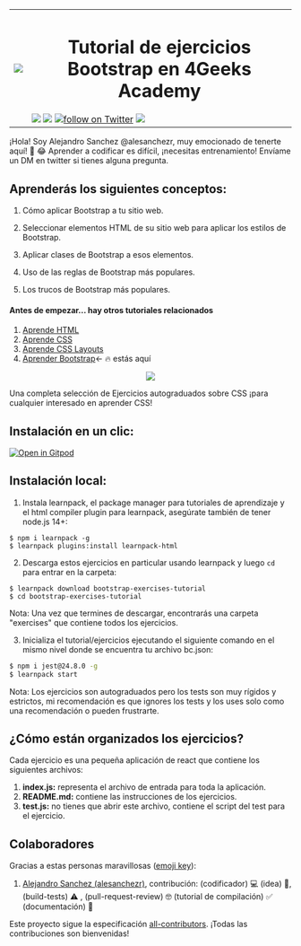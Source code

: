 <!-- hide -->
<table>
  <tr>
    <td><img src="https://assets.breatheco.de/apis/img/images.php?blob&random&cat=icon&tags=4geeks,32"></td>
    <td>
      <h1 align="center"> Tutorial de ejercicios Bootstrap en 4Geeks Academy</h1>
      <img src="https://img.shields.io/github/last-commit/4geeksacademy/bootstrap-exercises" />
      <a href="https://breatheco.de"><img src="https://img.shields.io/badge/certified-BreatheCode-blue" /></a>
      <a href="https://twitter.com/alesanchezr"><img src="https://img.shields.io/twitter/follow/alesanchezr?style=social&logo=twitter" alt="follow on Twitter"></a>
      <a href="https://gitpod.io#https://github.com/4GeeksAcademy/bootstrap-exercises.git"><img src="https://img.shields.io/badge/Gitpod-ready--to--code-blue?logo=gitpod" /></a>
    </td>
  </tr>
</table>

¡Hola! Soy Alejandro Sanchez @alesanchezr, muy emocionado de tenerte aquí! 🎉 😂 Aprender a codificar es difícil, ¡necesitas entrenamiento! Envíame un DM en twitter si tienes alguna pregunta. 

<!-- endhide -->

## Aprenderás los siguientes conceptos:

1. Cómo aplicar Bootstrap a tu sitio web.

2. Seleccionar elementos HTML de su sitio web para aplicar los estilos de Bootstrap.

3. Aplicar clases de Bootstrap a esos elementos.

4. Uso de las reglas de Bootstrap más populares.

5. Los trucos de Bootstrap más populares.
<!-- hide -->
#### Antes de empezar... hay otros tutoriales relacionados

<ol>
  <li><a href="https://github.com/4GeeksAcademy/html-tutorial-exercises-course">Aprende HTML</a></li>
  <li><a href="https://github.com/4GeeksAcademy/css-tutorial-exercises-course">Aprende CSS</a></li>
  <li><a href="https://github.com/4GeeksAcademy/css-layouts-tutorial-exercises">Aprende CSS Layouts</a></li>
  <li><a href="https://github.com/4GeeksAcademy/bootstrap-exercises-tutorial">Aprender Bootstrap</a>← 🔥 estás aquí</li>
</ol>
<p align="center">
  <img src="https://raw.githubusercontent.com/4GeeksAcademy/react-exercises/master/preview.gif">
</p>

Una completa selección de Ejercicios autograduados sobre CSS ¡para cualquier interesado en aprender CSS!
<!-- endhide -->
## Instalación en un clic:

[![Open in Gitpod](https://gitpod.io/button/open-in-gitpod.svg)](https://gitpod.io#https://github.com/4GeeksAcademy/bootstrap-exercises-tutorial.git)

## Instalación local:

1. Instala learnpack, el package manager para tutoriales de aprendizaje y el html compiler plugin para learnpack, asegúrate también de tener node.js 14+:


```
$ npm i learnpack -g
$ learnpack plugins:install learnpack-html
```

2. Descarga estos ejercicios en particular usando learnpack y luego `cd` para entrar en la carpeta: 

```
$ learnpack download bootstrap-exercises-tutorial
$ cd bootstrap-exercises-tutorial
```

Nota: Una vez que termines de descargar, encontrarás una carpeta "exercises" que contiene todos los ejercicios.

3. Inicializa el tutorial/ejercicios ejecutando el siguiente comando en el mismo nivel donde se encuentra tu archivo bc.json:

```sh
$ npm i jest@24.8.0 -g
$ learnpack start
```

Nota: Los ejercicios son autograduados pero los tests son muy rígidos y estrictos, mi recomendación es que ignores los tests y los uses solo como una recomendación o pueden frustrarte.

## ¿Cómo están organizados los ejercicios?

Cada ejercicio es una pequeña aplicación de react que contiene los siguientes archivos:

1. **index.js:** representa el archivo de entrada para toda la aplicación.
2. **README.md:** contiene las instrucciones de los ejercicios.
3. **test.js:** no tienes que abrir este archivo, contiene el script del test para el ejercicio.

## Colaboradores
 
Gracias a estas personas maravillosas ([emoji key](https://github.com/kentcdodds/all-contributors#emoji-key)):

1. [Alejandro Sanchez (alesanchezr)](https://github.com/alesanchezr), contribución: (codificador) 💻 (idea) 🤔, (build-tests) ⚠️ , (pull-request-review) 🤓 (tutorial de compilación) ✅ (documentación) 📖

Este proyecto sigue la especificación [all-contributors](https://github.com/kentcdodds/all-contributors). ¡Todas las contribuciones son bienvenidas!
